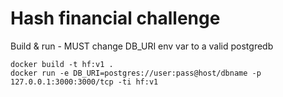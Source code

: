 # Hash financial challenge

Build & run - MUST change DB_URI env var to a valid postgredb 

    docker build -t hf:v1 .
    docker run -e DB_URI=postgres://user:pass@host/dbname -p 127.0.0.1:3000:3000/tcp -ti hf:v1


